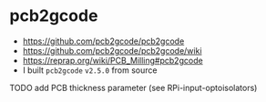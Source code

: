 # pcb2gcode
- https://github.com/pcb2gcode/pcb2gcode
- https://github.com/pcb2gcode/pcb2gcode/wiki
- https://reprap.org/wiki/PCB_Milling#pcb2gcode
- I built `pcb2gcode` `v2.5.0` from source


TODO add PCB thickness parameter (see RPi-input-optoisolators)
